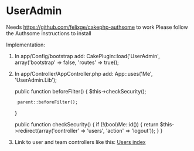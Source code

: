 UserAdmin
=========

Needs https://github.com/felixge/cakephp-authsome to work
Please follow the Authsome instructions to install

Implementation:

1) In app/Config/bootstrap add:
	CakePlugin::load('UserAdmin', array('bootstrap' => false, 'routes' => true));
	
2) In app/Controller/AppController.php add:
	App::uses('Me', 'UserAdmin.Lib');
	
	
	public function beforeFilter() {
		$this->checkSecurity();
		
		parent::beforeFilter();
	}
	
	public function checkSecurity() {
		if (!(bool)Me::id()) {
			return $this->redirect(array('controller' => 'users', 'action' => 'logout'));
		}
	}
	
3) Link to user and team controllers like this:
	<a href="<?= $this->Html->url(array('controller' => 'users', 'action' => 'index', 'plugin' => null)); ?>">Users index</a>
